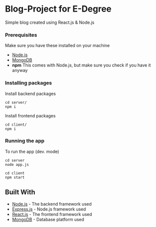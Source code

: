 # Blog-Project for E-Degree

Simple blog created using React.js & Node.js

### Prerequisites

Make sure you have these installed on your machine

- [Node.js](https://nodejs.org/en/download/)
- [MongoDB](https://www.mongodb.com)
- **npm** This comes with Node.js, but make sure you check if you have it anyway

### Installing packages

Install backend packages

```
cd server/
npm i
```

Install frontend packages

```
cd client/
npm i
```

### Running the app

To run the app (dev. mode)

```
cd server
node app.js

cd client
npm start
```

## Built With

- [Node.js](https://nodejs.org) - The backend framework used
- [Express.js](https://github.com/expressjs/express) - Node.js framework used
- [React.js](https://github.com/facebook/react) - The frontend framework used
- [MongoDB](https://www.mongodb.com/) - Database platform used
